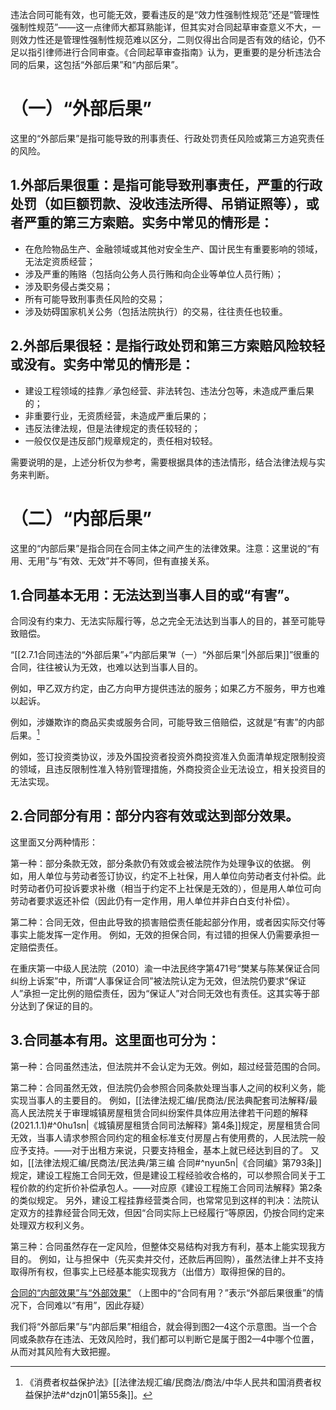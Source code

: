 违法合同可能有效，也可能无效，要看违反的是“效力性强制性规范”还是“管理性强制性规范”——这一点律师大都耳熟能详，但其实对合同起草审查意义不大，一则效力性还是管理性强制性规范难以区分，二则仅得出合同是否有效的结论，仍不足以指引律师进行合同审查。《合同起草审查指南》认为，更重要的是分析违法合同的后果，这包括“外部后果”和“内部后果”。
# （一）“外部后果”
这里的“外部后果”是指可能导致的刑事责任、行政处罚责任风险或第三方追究责任的风险。
## 1.外部后果很重：是指可能导致刑事责任，严重的行政处罚（如巨额罚款、没收违法所得、吊销证照等），或者严重的第三方索赔。实务中常见的情形是：
- 在危险物品生产、金融领域或其他对安全生产、国计民生有重要影响的领域，无法定资质经营；
- 涉及严重的贿赂（包括向公务人员行贿和向企业等单位人员行贿）；
- 涉及职务侵占类交易；
- 所有可能导致刑事责任风险的交易；
- 涉及妨碍国家机关公务（包括法院执行）的交易，往往责任也较重。
## 2.外部后果很轻：是指行政处罚和第三方索赔风险较轻或没有。实务中常见的情形是：
- 建设工程领域的挂靠／承包经营、非法转包、违法分包等，未造成严重后果的；
- 非重要行业，无资质经营，未造成严重后果的；
- 违反法律法规，但是法律规定的责任较轻的；
- 一般仅仅是违反部门规章规定的，责任相对较轻。

需要说明的是，上述分析仅为参考，需要根据具体的违法情形，结合法律法规与实务来判断。
# （二）“内部后果”
这里的“内部后果”是指合同在合同主体之间产生的法律效果。注意：这里说的“有用、无用”与“有效、无效”并不等同，但有直接关系。
## 1.合同基本无用：无法达到当事人目的或“有害”。
合同没有约束力、无法实际履行等，总之完全无法达到当事人的目的，甚至可能导致赔偿。

“[[2.7.1合同违法的“外部后果”+“内部后果”#（一）“外部后果”|外部后果]]”很重的合同，往往被认为无效，也难以达到当事人目的。

例如，甲乙双方约定，由乙方向甲方提供违法的服务；如果乙方不服务，甲方也难以起诉。

例如，涉嫌欺诈的商品买卖或服务合同，可能导致三倍赔偿，这就是“有害”的内部后果。[^1]

[^1]:《消费者权益保护法》[[法律法规汇编/民商法/商法/中华人民共和国消费者权益保护法#^dzjn01|第55条]]。

例如，签订投资类协议，涉及外国投资者投资外商投资准入负面清单规定限制投资的领域，且违反限制性准入特别管理措施，外商投资企业无法设立，相关投资目的无法实现。
## 2.合同部分有用：部分内容有效或达到部分效果。
这里面又分两种情形：

第一种：部分条款无效，部分条款仍有效或会被法院作为处理争议的依据。
例如，用人单位与劳动者签订协议，约定不上社保，用人单位向劳动者支付补偿。此时劳动者仍可投诉要求补缴（相当于约定不上社保是无效的），但是用人单位可向劳动者要求返还补偿（因此仍有一定作用，用人单位并非白白支付补偿）。

第二种：合同无效，但由此导致的损害赔偿责任能起部分作用，或者因实际交付等事实上能发挥一定作用。
例如，无效的担保合同，有过错的担保人仍需要承担一定赔偿责任。

在重庆第一中级人民法院（2010）渝一中法民终字第471号“樊某与陈某保证合同纠纷上诉案”中，所谓“人事保证合同”被法院认定为无效，但法院仍要求“保证人”承担一定比例的赔偿责任，因为“保证人”对合同无效也有责任。这其实等于部分达到了保证的目的。
## 3.合同基本有用。这里面也可分为：
第一种：合同虽然违法，但法院并不会认定为无效。例如，超过经营范围的合同。

第二种：合同虽然无效，但法院仍会参照合同条款处理当事人之间的权利义务，能实现当事人的主要目的。
例如，[[法律法规汇编/民商法/民法典配套司法解释/最高人民法院关于审理城镇房屋租赁合同纠纷案件具体应用法律若干问题的解释(2021.1.1)#^0hu1sn|《城镇房屋租赁合同司法解释》第4条]]规定，房屋租赁合同无效，当事人请求参照合同约定的租金标准支付房屋占有使用费的，人民法院一般应予支持。——对于出租方来说，只要支持租金，基本上就已经达到目的了。
又如，[[法律法规汇编/民商法/民法典/第三编 合同#^nyun5n|《合同编》第793条]]规定，建设工程施工合同无效，但是建设工程经验收合格的，可以参照合同关于工程价款的约定折价补偿承包人。——对应原《建设工程施工合同司法解释》第2条的类似规定。
另外，建设工程挂靠经营类合同，也常常见到这样的判决：法院认定双方的挂靠经营合同无效，但因“合同实际上已经履行”等原因，仍按合同约定来处理双方权利义务。

第三种：合同虽然存在一定风险，但整体交易结构对我方有利，基本上能实现我方目的。
例如，让与担保中（先买卖并交付，还款后再回购），虽然法律上并不支持取得所有权，但事实上已经基本能实现我方（出借方）取得担保的目的。

[合同的“内部效果”与“外部效果”](bookxnotepro://opennote/?nb={1a824a0f-19fa-466d-bd9f-4e9e5e67fc7d}&book=d55633da708541ff85a8c8321c21711d&page=147&x=295&y=570&id=11&uuid=30fa42fffc8c4e989e38ce857792ddfe)
（上图中的“合同有用？”表示“外部后果很重”的情况下，合同难以“有用”，因此存疑）

我们将“外部后果”与“内部后果”相组合，就会得到图2—4这个示意图。当一个合同或条款存在违法、无效风险时，我们都可以判断它是属于图2—4中哪个位置，从而对其风险有大致把握。